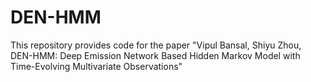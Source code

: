 # DEN-HMM
This repository provides code for the paper "Vipul Bansal, Shiyu Zhou, DEN-HMM: Deep Emission Network Based Hidden Markov Model with Time-Evolving Multivariate Observations" 
